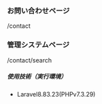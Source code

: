 ### お問い合わせページ
/contact

### 管理システムページ
/contact/search

##### 使用技術（実行環境）
- Laravel8.83.23(PHPv7.3.29)
